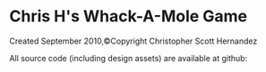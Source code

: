 <!DOCTYPE HTML>
<html lang="en">
<head>
    <meta charset="UTF-8">
    <title>Chris H's Whack-A-Mole</title>
    <link rel="stylesheet" type="text/css" href="style.css" media="all"/>
  </head>
 <body>
    <div class="wrapper">
        <h1>Chris H's Whack-A-Mole Game</h1>
            <div id="wam-game"></div>
         <p>Created September 2010,&copy;Copyright Christopher Scott Hernandez</p>
         <p>All source code (including design assets) are available at github:<br/><a href=""></a></p>
   </div>
   <script type="text/javascript" src="whackamole.js"></script>
   <script type="text/javascript">
        window.onload=function(){
            whackamole.setup("wam-game");
     }
   </script>
  </body>
  </html>
